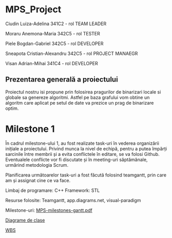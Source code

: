 # MPS_Project

Ciudin Luiza-Adelina 		341C2 - rol TEAM LEADER

Moraru Anemona-Maria 		342C5 - rol TESTER

Piele Bogdan-Gabriel 		342C5 - rol DEVELOPER

Sneapota Cristian-Alexandru 	342C5 - rol PROJECT MANAEGR

Visan Adrian-Mihai 		341C4 - rol DEVELOPER


## Prezentarea generală a proiectului
Proiectul nostru isi propune prin folosirea pragurilor de binarizari locale si globale
sa genereze algoritmi. Astfel pe baza grafului vom obtine un algoritm care aplicat 
pe setul de date va prezice un prag de binarizare optim.

# Milestone 1

În cadrul milestone-ului 1, au fost realizate task-uri în vederea organizării inițiale a proiectului. 
Privind munca la nivel de echipă, pentru a putea împărți sarcinile între membrii și a evita conflictele în editare, se va folosi Github. Eventualele conflicte vor fi discutate și în meeting-uri săptămânale, urmărind metodologia Scrum.

Planificarea următoarelor task-uri a fost făcută folosind teamgantt, prin care am și assignat cine ce va face.

Limbaj de programare: C++
Framework: STL

Resurse folosite: Teamgantt, app.diagrams.net, visual-paradigm

Milestone-uri:
[MPS-milestones-gantt.pdf](https://github.com/anemonamaria/MPS_Project/files/9920464/MPS-milestones-gantt.pdf)

[Diagrame de clase](https://drive.google.com/file/d/1395VvD9BoXqCl7jxCB1_evj9x7lliprz/view?usp=share_link)

[WBS](https://drive.google.com/file/d/1roRcS0VKacWa3Yh9ANVsJMONHvb6q8bG/view?usp=sharing)
